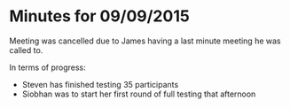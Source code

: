 # Minutes for 09/09/2015

Meeting was cancelled due to James having a last minute meeting he was called to.

In terms of progress:
- Steven has finished testing 35 participants
- Siobhan was to start her first round of full testing that afternoon
